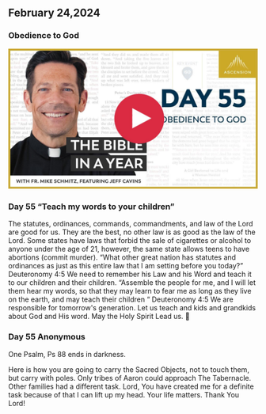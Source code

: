 ## February 24,2024 ##

### Obedience to God ###

[![Obedience to God](https://raw.githubusercontent.com/linusjf/BIAY/main/February/jpgs/Day055.jpg)](https://youtu.be/j7rpQ4Z9Yzw "Obedience to God")

### Day 55 “Teach my words to your children” ###
The statutes, ordinances, commands, commandments, and law of the Lord are good for us. They are the best, no other law is as good as the law of the Lord. Some states have laws that forbid the sale of cigarettes or alcohol to anyone under the age of 21, however, the same state allows teens to have abortions (commit murder).
“What other great nation has statutes and ordinances as just as this entire law that I am setting before you today?” Deuteronomy 4:5
We need to remember his Law and his Word and teach it to our children and their children.
“Assemble the people for me, and I will let them hear my words, so that they may learn to fear me as long as they live on the earth, and may teach their children “ Deuteronomy 4:5
We are responsible for tomorrow's generation. Let us teach and kids and grandkids about God and His word.
May the Holy Spirit Lead us. 🙏

### Day 55 Anonymous ###

One Psalm, Ps 88 ends in darkness.

Here is how you are going to carry the Sacred Objects, not to touch them, but carry with poles.  Only tribes of Aaron could approach The Tabernacle.
Other families had a different task.
Lord, You have created me for a definite task because of that  I can lift up my head.  Your life matters.
Thank You Lord!
